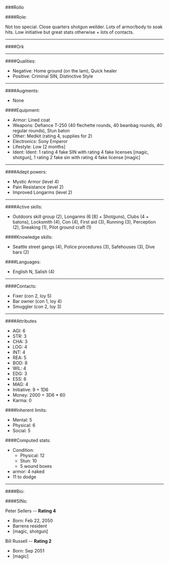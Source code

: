 ###Rollo

####Role:

Not too special. Close quarters shotgun weilder. Lots of armor/body to soak hits. Low initiative but great stats otherwise + lots of contacts. 


____
####Ork

____
####Qualities:

- Negative: Home ground (on the lam), Quick healer 
- Positive: Criminal SIN, Distinctive Style

____
####Augments:

- None

####Equipment:

- Armor: Lined coat
- Weapons: Defiance T-250 (40 flechette rounds, 40 beanbag rounds, 40 regular rounds), Stun baton
- Other: Medkit (rating 4, supplies for 2)
- Electronics: Sony Emperor 
- Lifestyle: Low [2 months]
- Ident: Ident: 1 rating 4 fake SIN with rating 4 fake licenses [magic, shotgun], 1 rating 2 fake sin with rating 4 fake license [magic]

____
####Adept powers:

- Mystic Armor (level 4)
- Pain Resistance (level 2)
- Improved Longarms (level 2)

____
####Active skills:

- Outdoors skill group (2), Longarms (6 [8] + Shotguns), Clubs (4 + batons), Locksmith (4), Con (4), First aid (3), Running (3), Perception (2), Sneaking (1), Pilot ground craft (1)

####Knowledge skills:

- Seattle street gangs (4), Police procedures (3), Safehouses (3), Dive bars (2)

####Languages:

- English N, Salish (4)

____
####Contacts:

- Fixer (con 2, loy 5)
- Bar owner (con 1, loy 4)
- Smuggler (con 2, loy 3)

____
####Attributes

- AGI: 6
- STR: 3
- CHA: 3
- LOG: 4
- INT: 4
- REA: 5
- BOD: 8
- WIL: 4
- EDG: 3
- ESS: 6
- MAG: 4
- Initiative: 9 + 1D6 
- Money: 2000 + 3D6 * 60
- Karma: 0

####Inherent limits:

- Mental: 5
- Physical: 6
- Social: 5

####Computed stats:

- Condition:
	- Physical: 12
	- Stun: 10
	- 5 wound boxes
- armor: 4 naked
- 11 to dodge

____
####Bio:



####SINs:

Peter Sellers -- **Rating 4**
- Born: Feb 22, 2050
- Barrens resident
- [magic, shotgun]

Bill Russell -- **Rating 2**
- Born: Sep 2051
- [magic]

